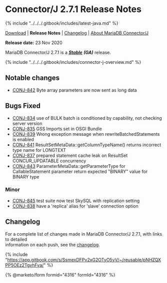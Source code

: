 # Connector/J 2.7.1 Release Notes

{% include "../../../.gitbook/includes/latest-java.md" %}

[Download](https://mariadb.com/downloads/#connectors) | **Release Notes** | [Changelog](../changelogs/2.7/2.7.1.md) | [About MariaDB Connector/J](https://app.gitbook.com/s/CjGYMsT2MVP4nd3IyW2L/mariadb-connector-j/about-mariadb-connector-j)

**Release date:** 23 Nov 2020

MariaDB Connector/J 2.7.1 is a [_**Stable**_](../../../community-server/about/release-criteria.md) _**(GA)**_ release.

{% include "../../../.gitbook/includes/connector-j-overview.md" %}

## Notable changes

* [CONJ-842](https://jira.mariadb.org/browse/CONJ-842) Byte array parameters are now sent as long data

## Bugs Fixed

* [CONJ-834](https://jira.mariadb.org/browse/CONJ-834) use of BULK batch is conditioned by capability, not checking server version
* [CONJ-835](https://jira.mariadb.org/browse/CONJ-835) GSS Imports set in OSGI Bundle
* [CONJ-839](https://jira.mariadb.org/browse/CONJ-839) Wrong exception message when rewriteBatchedStatements is enabled
* [CONJ-841](https://jira.mariadb.org/browse/CONJ-841) ResultSetMetaData::getColumnTypeName() returns incorrect type name for LONGTEXT
* [CONJ-837](https://jira.mariadb.org/browse/CONJ-837) prepared statement cache leak on ResultSet CONCUR\_UPDATABLE concurrency
* [CONJ-843](https://jira.mariadb.org/browse/CONJ-843) ParameterMetaData::getParameterType for CallableStatement parameter return expected "BINARY" value for BINARY type

### Minor

* [CONJ-845](https://jira.mariadb.org/browse/CONJ-845) test suite now test SkySQL with replication setting
* [CONJ-838](https://jira.mariadb.org/browse/CONJ-838) have a 'replica' alias for 'slave' connection option

## Changelog

For a complete list of changes made in MariaDB Connector/J 2.7.1, with links to detailed\
information on each push, see the [changelog](../changelogs/2.7/2.7.1.md).

{% include "https://app.gitbook.com/s/SsmexDFPv2xG2OTyO5yV/~/reusable/pNHZQXPP5OEz2TgvhFva/" %}

{% @marketo/form formid="4316" formId="4316" %}
